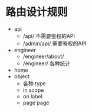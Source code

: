 # 路由设计规则

- api
	- /api/ 不需要鉴权的API
	- /admin/api/ 需要鉴权的API
- engineer
	- /engineer/about/
	- /engineer/ 各种统计
- home
- object
	- 各种 type
	- in scope
	- on label
	- page page